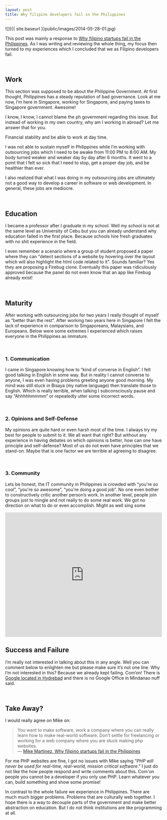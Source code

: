 ```yaml
---
layout: post
title: Why filipino developers fail in the Philippines
---
```


![]({{ site.baseurl }}public/images/2014-05-28-01.jpg)

This post was mainly a response to [Why filipino startups fail in the Philippines](http://kareerkoblog.azurewebsites.net/why-startups-fail-in-the-philippines/). As I was writing and reviewing the whole thing, my focus then turned to my experiences which I concluded that we as Filipino developers fail.

<!--more-->

<br/>

## Work

This section was supposed to be about the Philippine Government. At first thought, Philippines has a steady reputation of bad governance. Look at me now, I’m here in Singapore, working for Singapore, and paying taxes to Singapore government. Awesome!

I know, I know, I cannot blame the ph government regarding this issue. But instead of working in my own country, why am I working in abroad? Let me answer that for you.

Financial stability and be able to work at day time.

I was not able to sustain myself in Philippines while I’m working with outsourcing jobs which I need to be awake from 11:00 PM to 8:00 AM. My body turned weaker and weaker day by day after 6 months. It went to a point that I felt so sick that I need to stop, get a proper day job, and be healthier than ever.

I also realized that what I was doing in my outsourcing jobs are ultimately not a good way to develop a career in software or web development. In general, these jobs are mediocre.

<br/>

## Education

I became a professor after I graduate in my school. Well my school is not at the same level as University of Cebu but you can already understand why education failed in the first place. Because schools hire fresh graduates with no shit experience in the field.

I even remember a scenario where a group of student proposed a paper where they can "detect sections of a website by hovering over the layout which will also highlight the html code related to it". Sounds familiar? Yes they are proposing a Firebug clone. Eventually this paper was ridiculously approved because the panel do not even know that an app like Firebug already exist!

<br/>

## Maturity

After working with outsourcing jobs for two years I really thought of myself as “better than the rest”. After working two years here in Singapore I felt the lack of experience in comparison to Singaporeans, Malaysians, and Europeans. Below were some extremes I experienced which raises everyone in the Philippines as immature.

<br/>

### 1. Communication

I came in Singapore knowing how to “kind of converse in English”. I felt good talking in English in some way. But in reality I cannot converse to anyone, I was even having problems greeting anyone good morning. My mind was still stuck in Bisaya (my native language) then translate those to English. Which is really terrible, when talking I subconsciously pause and say “Ahhhhhmmmm” or repeatedly utter some incorrect words.

<br/>

### 2. Opinions and Self-Defense

My opinions are quite hard or even harsh most of the time. I always try my best for people to submit to it. We all want that right? But without any experience in having debates on which opinions is better, how can one have principle and self-defense? Most of us do not even have principles that we stand-on. Maybe that is one factor we are terrible at agreeing to disagree.

<br/>

### 3. Community

Lets be honest, the IT community in Philippines is crowded with “you're so cool”, “you're so awesome”, “you're doing a good job”. No one even bother to constructively critic another person’s work. In another level, people join groups just to mingle and not really to do some real work. We got no direction on what to do or even accomplish. Might as well sing some

<iframe width="100%" height="400" src="https://www.youtube.com/embed/StTqXEQ2l-Y" frameborder="0" allowfullscreen></iframe>

<br/>

## Success and Failure

I’m really not interested in talking about this in any angle. Well you can comment below to enlighten me but please make sure it’s not one line. Why I’m not interested in this? Because we already kept failing. Com’on! There is [Google located in Hydrebad](http://www.google.com.sg/about/careers/locations/hyderabad) and there is no Google Office in Mindanao nuff said.

<br/>

## Take Away?

I would really agree on Mike on:

> You want to make software, work a company where you can really learn how to make real-world software. Don’t settle for freelancing or working for a web company where you are stuck making php websites.  
> — [Mike Martinez, Why filipino startups fail in the Philippines](http://kareerkoblog.azurewebsites.net/why-startups-fail-in-the-philippines/)

For me PHP websites are fine, I got no issues with Mike saying _"PHP will never be used for real-time, real-world, mission critical software."_ I just do not like the how people respond and write comments about this. Com'on people you cannot be a developer if you only use PHP. Learn whatever you can, build something and show some promise!

In contrast to the whole failure we experience in Philippines. There are much much bigger problems. Problems that are culturally web together. I hope there is a way to decouple parts of the government and make better abstraction on education. But I do not think institutions are like programming at all.
